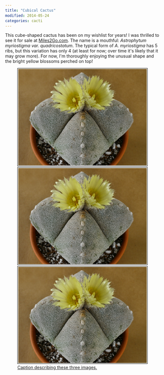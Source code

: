 ```yaml
---
title: "Cubical Cactus"
modified: 2014-05-24
categories: cacti
---
```


This cube-shaped cactus has been on my wishlist for years!  I was thrilled to see it for sale at [Miles2Go.com](http://miles2go.com/). The name is a mouthful: *Astrophytum myriostigma var. quadricostatum*. The typical form of *A. myriostigma* has 5 ribs, but this variation has only 4 (at least for now; over time it's likely that it may grow more). For now, I'm thoroughly enjoying the unusual shape and the bright yellow blossoms perched on top!

<figure class="third">
  <a href="images/P1080566cm.jpg"><img src="images/P1080566cm.jpg">
  <a href="images/P1080566cm.jpg"><img src="images/P1080566cm.jpg">
  <a href="images/P1080566cm.jpg"><img src="images/P1080566cm.jpg">
  <figcaption>Caption describing these three images.</figcaption>
</figure>
